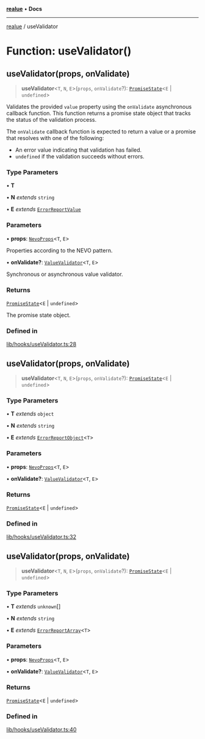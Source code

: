[**realue**](../README.md) • **Docs**

***

[realue](../README.md) / useValidator

# Function: useValidator()

## useValidator(props, onValidate)

> **useValidator**\<`T`, `N`, `E`\>(`props`, `onValidate`?): [`PromiseState`](../type-aliases/PromiseState.md)\<`E` \| `undefined`\>

Validates the provided `value` property using the `onValidate` asynchronous callback function.
This function returns a promise state object that tracks the status of the validation process.

The `onValidate` callback function is expected to return a value or a promise that resolves with one of the following:
  - An error value indicating that validation has failed.
  - `undefined` if the validation succeeds without errors.

### Type Parameters

• **T**

• **N** *extends* `string`

• **E** *extends* [`ErrorReportValue`](../type-aliases/ErrorReportValue.md)

### Parameters

• **props**: [`NevoProps`](../type-aliases/NevoProps.md)\<`T`, `E`\>

Properties according to the NEVO pattern.

• **onValidate?**: [`ValueValidator`](../type-aliases/ValueValidator.md)\<`T`, `E`\>

Synchronous or asynchronous value validator.

### Returns

[`PromiseState`](../type-aliases/PromiseState.md)\<`E` \| `undefined`\>

The promise state object.

### Defined in

[lib/hooks/useValidator.ts:28](https://github.com/nevoland/realue/blob/0e2c9c1c8fa8490674c8cc5404b4ee41b440a4dd/lib/hooks/useValidator.ts#L28)

## useValidator(props, onValidate)

> **useValidator**\<`T`, `N`, `E`\>(`props`, `onValidate`?): [`PromiseState`](../type-aliases/PromiseState.md)\<`E` \| `undefined`\>

### Type Parameters

• **T** *extends* `object`

• **N** *extends* `string`

• **E** *extends* [`ErrorReportObject`](../type-aliases/ErrorReportObject.md)\<`T`\>

### Parameters

• **props**: [`NevoProps`](../type-aliases/NevoProps.md)\<`T`, `E`\>

• **onValidate?**: [`ValueValidator`](../type-aliases/ValueValidator.md)\<`T`, `E`\>

### Returns

[`PromiseState`](../type-aliases/PromiseState.md)\<`E` \| `undefined`\>

### Defined in

[lib/hooks/useValidator.ts:32](https://github.com/nevoland/realue/blob/0e2c9c1c8fa8490674c8cc5404b4ee41b440a4dd/lib/hooks/useValidator.ts#L32)

## useValidator(props, onValidate)

> **useValidator**\<`T`, `N`, `E`\>(`props`, `onValidate`?): [`PromiseState`](../type-aliases/PromiseState.md)\<`E` \| `undefined`\>

### Type Parameters

• **T** *extends* `unknown`[]

• **N** *extends* `string`

• **E** *extends* [`ErrorReportArray`](../type-aliases/ErrorReportArray.md)\<`T`\>

### Parameters

• **props**: [`NevoProps`](../type-aliases/NevoProps.md)\<`T`, `E`\>

• **onValidate?**: [`ValueValidator`](../type-aliases/ValueValidator.md)\<`T`, `E`\>

### Returns

[`PromiseState`](../type-aliases/PromiseState.md)\<`E` \| `undefined`\>

### Defined in

[lib/hooks/useValidator.ts:40](https://github.com/nevoland/realue/blob/0e2c9c1c8fa8490674c8cc5404b4ee41b440a4dd/lib/hooks/useValidator.ts#L40)
